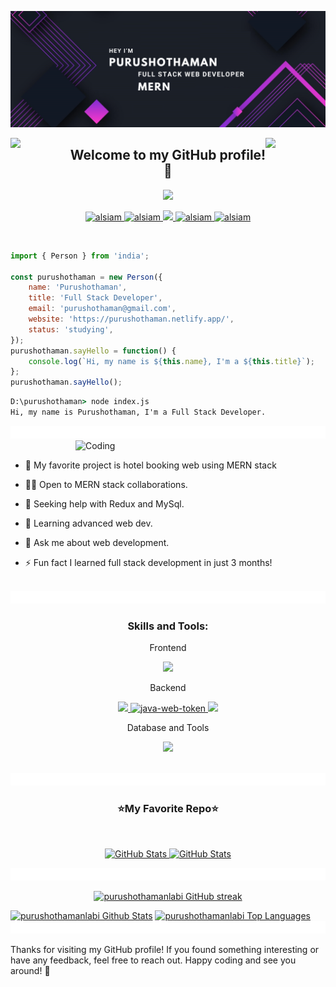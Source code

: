 ![logo](./img/banner2.png)

<img align="left" src="https://user-images.githubusercontent.com/65187002/144930161-2f783401-8d27-4fdf-a2f7-cc0ba32f1f1f.gif" width="19%" style="display:inline;">

<img align="right" src="https://user-images.githubusercontent.com/65187002/144930161-2f783401-8d27-4fdf-a2f7-cc0ba32f1f1f.gif" width="19%" style="display:inline;">

<h2 align="center">Welcome to my GitHub profile!🚀</h2>


<p align="center">
  <a href="https://github.com/Ratheshan03/readme-typing-svg"><img src="https://readme-typing-svg.herokuapp.com?lines=Computer+Science+Undergraduate;Full+Stack+Web+Developer;Frontend|Backend|Database;Aspiring+Learner&center=true&width=450&height=50"></a>
</p>



<p align="center">
  
 <a href="https://purushothaman.netlify.app/" target="blank">
  <img src="https://img.shields.io/badge/Website-DC143C?style=for-the-badge&logo=medium&logoColor=white" alt="alsiam" />
 </a>
  
 <a href="https://www.linkedin.com/in/purushothaman-d-32b786250" target="_blank">
  <img src="https://img.shields.io/badge/LinkedIn-0077B5?style=for-the-badge&logo=linkedin&logoColor=white" alt="alsiam"/>
 </a>
 

 <a href="https://twitter.com/purushoth_abi" target="_blank">
  <img src="https://img.shields.io/badge/Twitter-1DA1F2?style=for-the-badge&logo=twitter&logoColor=white" />
 </a>
 
 <a href="https://instagram.com/purushothaman_abi_?igshid=OGY3MTU3OGY1Mw==" target="_blank">
  <img src="https://img.shields.io/badge/Instagram-fe4164?style=for-the-badge&logo=instagram&logoColor=white" alt="alsiam" />
 </a> 
 
 <a href="https://www.facebook.com/profile.php?id=100069839256472" target="_blank">
  <img src="https://img.shields.io/badge/Facebook-20BEFF?&style=for-the-badge&logo=facebook&logoColor=white" alt="alsiam"  />
  </a> 
  
</p>

<br>

<p align="center" >
  
```js
import { Person } from 'india';

const purushothaman = new Person({
    name: 'Purushothaman',
    title: 'Full Stack Developer',
    email: 'purushothaman@gmail.com',
    website: 'https://purushothaman.netlify.app/',
    status: 'studying',
});
purushothaman.sayHello = function() {
    console.log(`Hi, my name is ${this.name}, I'm a ${this.title}`);
};
purushothaman.sayHello();
```
</p>


```cmd
D:\purushothaman> node index.js
Hi, my name is Purushothaman, I'm a Full Stack Developer.

```

<img src="https://github.com/purushothamanlabi/purushothamanlabi/blob/main/img/line.gif" height="20" width="100%">


<img align="right" alt="Coding" width="400" src="https://user-images.githubusercontent.com/74038190/229223263-cf2e4b07-2615-4f87-9c38-e37600f8381a.gif">
<br><br>

- 🚀 My favorite project is hotel booking web using MERN stack

- 👯‍♂️ Open to MERN stack collaborations.

- 🔧 Seeking help with Redux and MySql.

- 🌱 Learning advanced web dev.

- 💬 Ask me about web development.

- ⚡ Fun fact I learned full stack development in just 3 months!


<br>
<img src="https://github.com/purushothamanlabi/purushothamanlabi/blob/main/img/line.gif" height="20" width="100%">

<h3 align="center">Skills and Tools:</h3>

 <p align="center"> Frontend</p>
<p align="center">
  <a href="https://skillicons.dev">
    <img src="https://skillicons.dev/icons?i=html,css,js,react,redux,tailwind,materialui" />
  </a>
</p>


 <p align="center"> Backend </p>
<p align="center">
  <a href="https://skillicons.dev">
    <img src="https://skillicons.dev/icons?i=nodejs,express" />
   <img width="48" height="48" src="https://img.icons8.com/color/48/000000/java-web-token.png" alt="java-web-token"/>
    <img src="https://skillicons.dev/icons?i=fastapi" />
  </a>
</p>

<p align="center"> Database and Tools </p>

<p align="center">
  <a href="https://skillicons.dev">
    <img src="https://skillicons.dev/icons?i=mongodb,mysql,git,github,vscode,ps,postman" />
  </a>
</p>


<br/>
<img src="https://github.com/purushothamanlabi/purushothamanlabi/blob/main/img/line.gif" height="20" width="100%">

<h3 align="center"> ⭐My Favorite Repo⭐</h3>
<br>

<div>
  <p align="center">

 <a href="https://github.com/purushothamanlabi/hotel-booking-website">
  <img src="https://github-readme-stats.vercel.app/api/pin/?username=purushothamanlabi&repo=hotel-booking-website&color=7F3FBF&bg_color=0D1117&title_color=C9D1D9&text_color=8B949E&icon_color=7F3FBF" alt="GitHub Stats" />
</a>


 <a href="https://github.com/purushothamanlabi/Hotel_booking_servers">
  <img src="https://github-readme-stats.vercel.app/api/pin/?username=purushothamanlabi&repo=react_online_course_website&color=7F3FBF&bg_color=0D1117&title_color=C9D1D9&text_color=8B949E&icon_color=7F3FBF" alt="GitHub Stats" />
</a>

    	
</div>


<img src="https://github.com/purushothamanlabi/purushothamanlabi/blob/main/img/line.gif" height="20" width="100%">


<p align="center">
  <a href="https://github.com/purushothamanlabi">
    <img src="https://github-readme-streak-stats.herokuapp.com/?user=purushothamanlabi&theme=radical&border=7F3FBF&background=0D1117" alt="purushothamanlabi GitHub streak"/>
  </a>
</p>


<a> 
<a href="https://github.com/purushothamanlabi"><img alt="purushothamanlabi Github Stats" src="https://denvercoder1-github-readme-stats.vercel.app/api?username=purushothamanlabi&show_icons=true&count_private=true&theme=react&border_color=7F3FBF&bg_color=0D1117&title_color=F85D7F&icon_color=F8D866" height="192px" width="49.5%"/></a>
<a href="https://github.com/purushothamanlabi"><img alt="purushothamanlabi Top Languages" src="https://denvercoder1-github-readme-stats.vercel.app/api/top-langs/?username=purushothamanlabi&langs_count=8&layout=compact&theme=react&border_color=7F3FBF&bg_color=0D1117&title_color=F85D7F&icon_color=F8D866" height="192px" width="49.5%"/></a>
</a>


<img src="https://github.com/purushothamanlabi/purushothamanlabi/blob/main/img/line.gif" height="20" width="100%">

<br>
<p  with="80%">
  Thanks for visiting my GitHub profile! If you found something interesting or have any feedback, feel free to reach out. Happy coding and see you around! 👋
</p>

